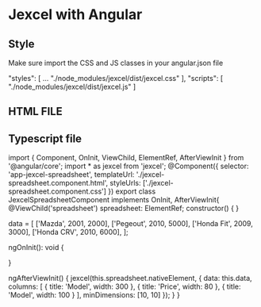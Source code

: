 # Jexcel with Angular

## Style

Make sure import the CSS and JS classes in your angular.json file

"styles": [
              ...
              "./node_modules/jexcel/dist/jexcel.css"
            ],
            "scripts": [
              "./node_modules/jexcel/dist/jexcel.js"
            ]

## HTML FILE

<div #spreadsheet></div>


## Typescript file

import { Component, OnInit, ViewChild, ElementRef, AfterViewInit } from '@angular/core';
import * as jexcel from 'jexcel';
@Component({
  selector: 'app-jexcel-spreadsheet',
  templateUrl: './jexcel-spreadsheet.component.html',
  styleUrls: ['./jexcel-spreadsheet.component.css']
})
export class JexcelSpreadsheetComponent implements OnInit, AfterViewInit{
  @ViewChild('spreadsheet') spreadsheet: ElementRef;
  constructor() { }

  data = [
    ['Mazda', 2001, 2000],
    ['Pegeout', 2010, 5000],
    ['Honda Fit', 2009, 3000],
    ['Honda CRV', 2010, 6000],
];

  ngOnInit(): void {

  }

  ngAfterViewInit() {
    jexcel(this.spreadsheet.nativeElement, {
      data: this.data,
        columns: [
          { title: 'Model', width: 300 },
          { title: 'Price', width: 80 },
          { title: 'Model', width: 100 }
      ],
      minDimensions: [10, 10]
    });
  }
}